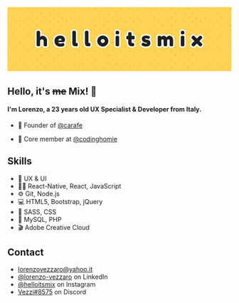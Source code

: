 ![](./src/img/bg.jpg)

## Hello, it's ~~me~~ Mix! 👋
#### I'm Lorenzo, a 23 years old UX Specialist & Developer from Italy.


- 🧭 Founder of [@carafe](https://bit.ly/carafe-app)

- 👥 Core member at [@codinghomie](https://bit.ly/codinghomie)

## Skills
- 🎢 UX & UI
- 👨‍💻 React-Native, React, JavaScript
- ⚙️ Git, Node.js
- 💻 HTML5, Bootstrap, jQuery
- 🎨 SASS, CSS
- 💾 MySQL, PHP
- 🎬 Adobe Creative Cloud

## Contact
- [lorenzovezzaro@yahoo.it](mailto:lorenzovezzaro@yahoo.it)
- [@lorenzo-vezzaro](https://www.linkedin.com/in/lorenzo-vezzaro) on LinkedIn
- [@helloitsmix](https://instagram.com/helloitsmix) on Instagram
- [Vezzi#8575](./) on Discord
